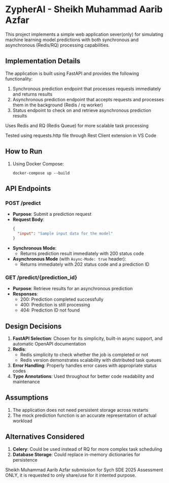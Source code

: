 # ZypherAI - Sheikh Muhammad Aarib Azfar

This project implements a simple web application sever(only) for simulating machine learning model predictions with both synchronous and asynchronous (Redis/RQ) processing capabilities.

## Implementation Details

The application is built using FastAPI and provides the following functionality:

1. Synchronous prediction endpoint that processes requests immediately and returns results
2. Asynchronous prediction endpoint that accepts requests and processes them in the background (Redis / rq worker)
3. Status endpoint to check on and retrieve asynchronous prediction results

Uses Redis and RQ (Redis Queue) for more scalable task processing

Tested using requests.http file through Rest Client extension in VS Code

## How to Run

1. Using Docker Compose:
   ```
   docker-compose up --build
   ```

## API Endpoints

### POST /predict

- **Purpose**: Submit a prediction request
- **Request Body**:
  ```json
  {
    "input": "Sample input data for the model"
  }
  ```
- **Synchronous Mode**:
  - Returns prediction result immediately with 200 status code
- **Asynchronous Mode** (with `Async-Mode: true` header):
  - Returns immediately with 202 status code and a prediction ID

### GET /predict/{prediction_id}

- **Purpose**: Retrieve results for an asynchronous prediction
- **Responses**:
  - 200: Prediction completed successfully
  - 400: Prediction is still processing
  - 404: Prediction ID not found

## Design Decisions

1. **FastAPI Selection**: Chosen for its simplicity, built-in async support, and automatic OpenAPI documentation
2. **Redis**:
   - Redis simplicity to check whether the job is completed or not
   - Redis version demonstrates scalability with distributed task queues
3. **Error Handling**: Properly handles error cases with appropriate status codes
4. **Type Annotations**: Used throughout for better code readability and maintenance

## Assumptions

1. The application does not need persistent storage across restarts
2. The mock prediction function is an accurate representation of actual workload

## Alternatives Considered

1. **Celery**: Could be used instead of RQ for more complex task scheduling
2. **Database Storage**: Could replace in-memory dictionaries for persistence



Sheikh Muhammad Aarib Azfar submission for Sych SDE 2025 Assessment ONLY, it is requested to only share/use for it intented purpose. 